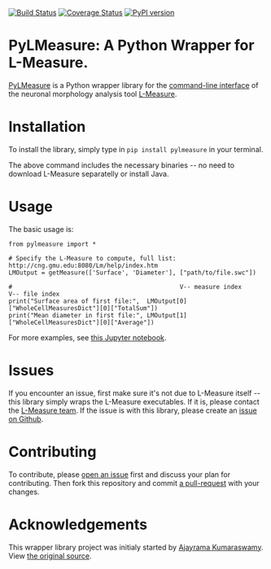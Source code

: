 [![Build Status](https://travis-ci.com/JustasB/pylmeasure.svg?branch=master)](https://travis-ci.com/JustasB/pylmeasure)
[![Coverage Status](https://coveralls.io/repos/github/JustasB/pylmeasure/badge.svg?branch=master)](https://coveralls.io/github/JustasB/pylmeasure?branch=master)
[![PyPI version](https://badge.fury.io/py/pylmeasure.svg)](https://badge.fury.io/py/pylmeasure)

# PyLMeasure: A Python Wrapper for L-Measure.

[PyLMeasure](https://pypi.org/project/pylmeasure/) is a Python wrapper library for the [command-line interface](http://cng.gmu.edu:8080/Lm/help/cmdLineUsageDoc.html) of the neuronal morphology analysis tool [L-Measure](http://cng.gmu.edu:8080/Lm/help/index.htm).

# Installation

To install the library, simply type in `pip install pylmeasure` in your terminal.

The above command includes the necessary binaries -- no need to download L-Measure separatelly or install Java.

# Usage

The basic usage is:

```
from pylmeasure import *

# Specify the L-Measure to compute, full list: http://cng.gmu.edu:8080/Lm/help/index.htm
LMOutput = getMeasure(['Surface', 'Diameter'], ["path/to/file.swc"])

#                                              V-- measure index           V-- file index
print("Surface area of first file:",  LMOutput[0]["WholeCellMeasuresDict"][0]["TotalSum"])
print("Mean diameter in first file:", LMOutput[1]["WholeCellMeasuresDict"][0]["Average"])
```

For more examples, see [this Jupyter notebook](https://github.com/JustasB/pylmeasure/blob/master/PyLMeasure%20Usage.ipynb).

# Issues
If you encounter an issue, first make sure it's not due to L-Measure itself -- this library simply wraps the L-Measure executables. If it is, please contact the [L-Measure team](http://cng.gmu.edu:8080/Lm/). If the issue is with this library, please create an [issue on Github](https://github.com/JustasB/pylmeasure/issues).

# Contributing

To contribute, please [open an issue](https://github.com/JustasB/pylmeasure/issues) first and discuss your plan for contributing. Then fork this repository and commit [a pull-request](https://help.github.com/en/articles/about-pull-requests) with your changes.

# Acknowledgements

This wrapper library project was initialy started by [Ajayrama Kumaraswamy](https://github.com/ajkswamy). View [the original source](https://github.com/ajkswamy/python-Lmeasure).
